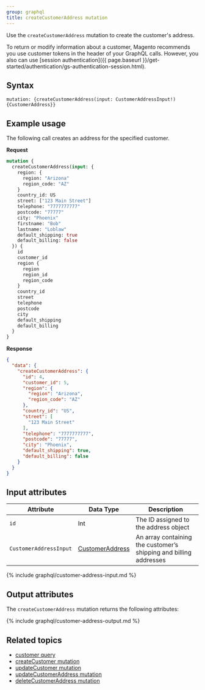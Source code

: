 ```yaml
---
group: graphql
title: createCustomerAddress mutation
---
```


Use the `createCustomerAddress` mutation to create the customer's address.

To return or modify information about a customer, Magento recommends you use customer tokens in the header of your GraphQL calls. However, you also can use [session authentication]({{ page.baseurl }}/get-started/authentication/gs-authentication-session.html).

## Syntax

`mutation: {createCustomerAddress(input: CustomerAddressInput!) {CustomerAddress}}`

## Example usage

The following call creates an address for the specified customer.

**Request**

```graphql
mutation {
  createCustomerAddress(input: {
    region: {
      region: "Arizona"
      region_code: "AZ"
    }
    country_id: US
    street: ["123 Main Street"]
    telephone: "7777777777"
    postcode: "77777"
    city: "Phoenix"
    firstname: "Bob"
    lastname: "Loblaw"
    default_shipping: true
    default_billing: false
  }) {
    id
    customer_id
    region {
      region
      region_id
      region_code
    }
    country_id
    street
    telephone
    postcode
    city
    default_shipping
    default_billing
  }
}
```

**Response**

```json
{
  "data": {
    "createCustomerAddress": {
      "id": 4,
      "customer_id": 5,
      "region": {
        "region": "Arizona",
        "region_code": "AZ"
      },
      "country_id": "US",
      "street": [
        "123 Main Street"
      ],
      "telephone": "7777777777",
      "postcode": "77777",
      "city": "Phoenix",
      "default_shipping": true,
      "default_billing": false
    }
  }
}
```

## Input attributes

Attribute |  Data Type | Description
--- | --- | ---
`id` | Int | The ID assigned to the address object
`CustomerAddressInput` | [CustomerAddress](#customerAddressInput) | An array containing the customer’s shipping and billing addresses

{% include graphql/customer-address-input.md %}

## Output attributes

The `createCustomerAddress` mutation returns the following attributes:

{% include graphql/customer-address-output.md %}

## Related topics

* [customer query]({{page.baseurl}}/graphql/queries/customer.html)
* [createCustomer mutation]({{page.baseurl}}/graphql/mutations/create-customer.html)
* [updateCustomer mutation]({{page.baseurl}}/graphql/mutations/update-customer.html)
* [updateCustomerAddress mutation]({{page.baseurl}}/graphql/mutations/update-customer-address.html)
* [deleteCustomerAddress mutation]({{page.baseurl}}/graphql/mutations/delete-customer-address.html)

